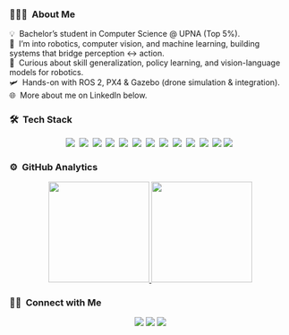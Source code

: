 <p align="center">
  <!-- Optional banner: sube una imagen a tu repo y pega la URL debajo -->
  <!-- <img src="TU_URL_DE_BANNER" alt="Hi, I'm Martín 👋 I'm a CS Student & Robotics Enthusiast" width="100%"> -->
</p>

### 👨🏻‍💻 &nbsp;About Me
💡 &nbsp;Bachelor’s student in Computer Science @ UPNA (Top 5%).\
🤖 &nbsp;I’m into robotics, computer vision, and machine learning, building systems that bridge perception ↔ action.\
🧠 &nbsp;Curious about skill generalization, policy learning, and vision-language models for robotics.\
🛩️ &nbsp;Hands-on with ROS 2, PX4 & Gazebo (drone simulation & integration).\
🌐 &nbsp;More about me on LinkedIn below.

### 🛠 &nbsp;Tech Stack
<p align="center">
  <img src="https://img.shields.io/badge/-Python-05122A?style=flat&logo=python"/>&nbsp;
  <img src="https://img.shields.io/badge/-C-05122A?style=flat&logo=c"/>&nbsp;
  <img src="https://img.shields.io/badge/-Java-05122A?style=flat&logo=openjdk"/>&nbsp;
  <img src="https://img.shields.io/badge/-MATLAB-05122A?style=flat&logo=mathworks"/>&nbsp;
  <img src="https://img.shields.io/badge/-LaTeX-05122A?style=flat&logo=latex"/>&nbsp;
  <img src="https://img.shields.io/badge/-Oracle%20SQL%20Developer-05122A?style=flat&logo=oracle"/>&nbsp;
  <img src="https://img.shields.io/badge/-MuJoCo-05122A?style=flat"/>&nbsp;
  <img src="https://img.shields.io/badge/-Genesis-05122A?style=flat"/>&nbsp;
  <img src="https://img.shields.io/badge/-Docker-05122A?style=flat&logo=docker"/>&nbsp;
  <img src="https://img.shields.io/badge/-Git-05122A?style=flat&logo=git"/>&nbsp;
  <img src="https://img.shields.io/badge/-Linux-05122A?style=flat&logo=linux"/>&nbsp;
  <img src="https://img.shields.io/badge/-Visual%20Studio%20Code-05122A?style=flat&logo=visual-studio-code&logoColor=007ACC"/>
  <img src="https://img.shields.io/badge/-Fusion%20360-05122A?style=flat&logo=autodesk"/>&nbsp;
</p>

### ⚙️ &nbsp;GitHub Analytics
<p align="center">
  <a href="https://github.com/martinsoteIo">
    <img height="180em" src="https://github-readme-stats-eight-theta.vercel.app/api?username=martinsoteIo&show_icons=true&theme=algolia&include_all_commits=true&count_private=true"/>
    <img height="180em" src="https://github-readme-stats-eight-theta.vercel.app/api/top-langs/?username=martinsoteIo&layout=compact&langs_count=8&theme=algolia"/>
  </a>
</p>

### 🤝🏻 &nbsp;Connect with Me
<p align="center">
  <a href="https://martinsoteloaguirre.netlify.app"><img src="https://img.shields.io/badge/-martinsoteloaguirre.netlify.app-3423A6?style=flat&logo=Google-Chrome&logoColor=white"/></a>
  <a href="https://www.linkedin.com/in/martinsoteloaguirre"><img src="https://img.shields.io/badge/-Martin%20Sotelo%20Aguirre-0077B5?style=flat&logo=linkedin&logoColor=white"/></a>
  <a href="mailto:martinsot2004@gmail.com"><img src="https://img.shields.io/badge/-martinsot2004@gmail.com-D14836?style=flat&logo=Gmail&logoColor=white"/></a>
</p>

